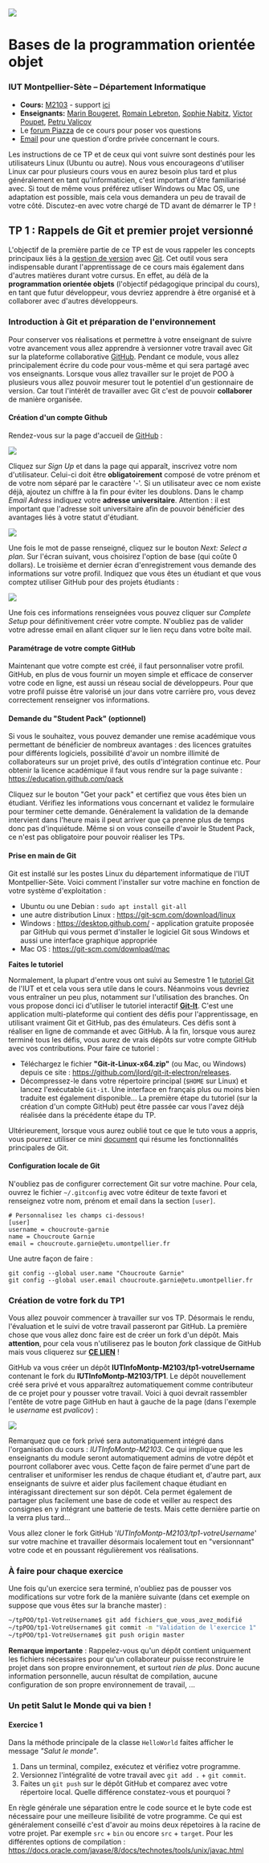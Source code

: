 # ![](ressources/logo.jpeg)

# Bases de la programmation orientée objet 

### IUT Montpellier-Sète – Département Informatique

* **Cours:** [M2103](http://cache.media.enseignementsup-recherche.gouv.fr/file/25/09/7/PPN_INFORMATIQUE_256097.pdf) - support [ici](https://github.com/IUTInfoMontp-M2103/Ressources)
* **Enseignants:** [Marin Bougeret](mailto:marin.bougeret@umontpellier.fr), [Romain Lebreton](mailto:romain.lebreton@umontpellier.fr), [Sophie Nabitz](mailto:sophie.nabitz@univ-avignon.fr), [Victor Poupet](mailto:victor.poupet@umontpellier.fr), [Petru Valicov](mailto:petru.valicov@umontpellier.fr)
* Le [forum Piazza](https://piazza.com/class/kjifrxy1n0i3xa) de ce cours pour poser vos questions
* [Email](mailto:petru.valicov@umontpellier.fr) pour une question d'ordre privée concernant le cours.

<!--Avant de démarrer le TP, vérifiez que vous n'avez pas atteint votre quota d'espace de stockage autorisé :

* placez-vous dans votre `$HOME` et utilisez les commandes suivantes :
    * `du -sh` pour voir combien d'espace vous avez déjà utilisé
    * `du -sh *` pour voir combien d'espace vous avez déjà utilisé pour chaque fichier (sans fichiers cachés)
    * `du -sch .[!.]* *` pour voir combien d'espace vous avez déjà utilisé pour chaque fichier, y compris les fichiers cachés
* Supprimez les fichiers inutiles.
* Pour évitez des problèmes durant vos TPs d'informatique, vous devriez toujours **garder 300-400 Mo d'espace libre**.
-->

Les instructions de ce TP et de ceux qui vont suivre sont destinés pour les utilisateurs Linux (Ubuntu ou autre). Nous vous encourageons d'utiliser Linux car pour plusieurs cours vous en aurez besoin plus tard et plus généralement en tant qu'informaticien, c'est important d'être familiarisé avec. 
Si tout de même vous préférez utliser Windows ou Mac OS, une adaptation est possible, mais cela vous demandera un peu de travail de votre côté. Discutez-en avec votre chargé de TD avant de démarrer le TP !

## TP 1 : Rappels de Git et premier projet versionné

L'objectif de la première partie de ce TP est de vous rappeler les concepts principaux liés à la [gestion de version](https://fr.wikipedia.org/wiki/Gestion_de_versions) avec [Git](https://git-scm.com/). Cet outil vous sera indispensable durant l'apprentissage de ce cours mais également dans d'autres matières durant votre cursus. En effet, au délà de la **programmation orientée objets** (l'objectif pédagogique principal du cours), en tant que futur développeur, vous devriez apprendre à être organisé et à collaborer avec d'autres développeurs. <!-- Vous apprendrez également à ne pas réinventer la roue : l'informatique est aujourd'hui une science très riche, donc savoir se faire assister par des outils informatiques est essentiel. Pour beaucoup d'entre vous ce TP sera la première occasion de se confronter à l'utilisation d'un [IDE](https://fr.wikipedia.org/wiki/Environnement_de_d%C3%A9veloppement), aux [tests unitaires](https://fr.wikipedia.org/wiki/Test_unitaire) et à des outils de gestion de cycle de vie logiciel.-->

### Introduction à Git et préparation de l'environnement

Pour conserver vos réalisations et permettre à votre enseignant de suivre votre avancement vous allez apprendre à versionner votre travail avec Git sur la plateforme collaborative [GitHub](https://github.com/). Pendant ce module, vous allez principalement écrire du code pour vous-même et qui sera partagé avec vos enseignants. Lorsque vous allez travailler sur le projet de POO à plusieurs vous allez pouvoir mesurer tout le potentiel d'un gestionnaire de version. Car tout l'intérêt de travailler avec Git c'est de pouvoir __collaborer__ de manière organisée.

#### Création d'un compte Github

Rendez-vous sur la page d'accueil de [GitHub](https://github.com/) :

![](ressources/Github.png)

Cliquez sur _Sign Up_ et dans la page qui apparaît, inscrivez votre nom d'utilisateur. Celui-ci doit être **obligatoirement** composé de votre prénom et de votre nom séparé par le caractère '-'. Si un utilisateur avec ce nom existe déjà, ajoutez un chiffre à la fin pour éviter les doublons.
Dans le champ _Email Adress_ indiquez votre **adresse universitaire**. Attention : il est important que l'adresse soit universitaire afin de pouvoir bénéficier des avantages liés à votre statut d'étudiant. 

![](ressources/creation_compte.png)

Une fois le mot de passe renseigné, cliquez sur le bouton _Next: Select a plan_. Sur l'écran suivant, vous choisirez l'option de base (qui coûte 0 dollars). Le troisième et dernier écran d'enregistrement vous demande des informations sur votre profil. Indiquez que vous êtes un étudiant et que vous comptez utiliser GitHub pour des projets étudiants :

![](ressources/preferences.png)

Une fois ces informations renseignées vous pouvez cliquer sur _Complete Setup_ pour définitivement créer votre compte. N'oubliez pas de valider votre adresse email en allant cliquer sur le lien reçu dans votre boîte mail.

#### Paramétrage de votre compte GitHub

Maintenant que votre compte est créé, il faut personnaliser votre profil. GitHub, en plus de vous fournir un moyen simple 
et efficace de conserver votre code en ligne, est aussi un réseau social de développeurs. Pour que votre profil puisse 
être valorisé un jour dans votre carrière pro, vous devez correctement renseigner vos informations.

#### Demande du "Student Pack" (optionnel)

Si vous le souhaitez, vous pouvez demander une remise académique vous permettant de bénéficier de nombreux avantages : des licences gratuites pour différents logiciels, possibilité d'avoir un nombre illimité de collaborateurs sur un projet privé, des outils d'intégration continue etc. Pour obtenir la licence académique il faut vous rendre sur la page suivante : https://education.github.com/pack

Cliquez sur le bouton "Get your pack" et certifiez que vous êtes bien un étudiant. Vérifiez les informations vous concernant et validez le formulaire pour terminer cette demande. Généralement la validation de la demande intervient dans l'heure mais il peut arriver que ça prenne plus de temps donc pas d'inquiétude. Même si on vous conseille d'avoir le Student Pack, ce n'est pas obligatoire pour pouvoir réaliser les TPs.

#### Prise en main de Git

Git est installé sur les postes Linux du département informatique de l'IUT Montpellier-Sète. Voici comment l'installer sur votre machine en fonction de votre système d'exploitation :
* Ubuntu ou une Debian : `sudo apt install git-all`
* une autre distribution Linux : https://git-scm.com/download/linux
* Windows : https://desktop.github.com/ - application gratuite proposée par GitHub qui vous permet d'installer le logiciel Git sous Windows et aussi une interface graphique appropriée
* Mac OS : https://git-scm.com/download/mac

**Faites le tutoriel**

Normalement, la plupart d'entre vous ont suivi au Semestre 1 le [tutoriel Git](https://gitlabinfo.iutmontp.univ-montp2.fr/valicov/tutoGit1ereAnnee) de l'IUT et et cela vous sera utile dans le cours. Néanmoins vous devriez vous entraîner un peu plus, notamment sur l'utilisation des branches. On vous propose donci ici d'utiliser le tutoriel interactif **[Git-It](https://github.com/jlord/git-it-electron)**. 
C'est une application multi-plateforme qui contient des défis pour l'apprentissage, en utilisant vraiment Git et GitHub, pas des émulateurs. Ces défis sont à réaliser en ligne de commande et avec GitHub. À la fin, lorsque vous aurez terminé tous les défis, vous aurez de vrais dépôts sur votre compte GitHub avec vos contributions. Pour faire ce tutoriel :
  * Téléchargez le fichier **"Git-it-Linux-x64.zip"** (ou Mac, ou Windows) depuis ce site : https://github.com/jlord/git-it-electron/releases.
  * Décompressez-le dans votre répertoire principal (`$HOME` sur Linux) et lancez l'exécutable `Git-it`. Une interface en français plus ou moins bien traduite est également disponible... La première étape du tutoriel (sur la création d'un compte GitHub) peut être passée car vous l'avez déjà réalisée dans la précédente étape du TP.

Ultérieurement, lorsque vous aurez oublié tout ce que le tuto vous a appris, vous pourrez utiliser ce mini [document](https://pageperso.lis-lab.fr/~petru.valicov/Cours/archives/Aix/M2104/Demarrer%20avec%20Git) qui résume les fonctionnalités principales de Git.


#### Configuration locale de Git

N'oubliez pas de configurer correctement Git sur votre machine. Pour cela, ouvrez le fichier `~/.gitconfig` avec votre éditeur de texte favori et renseignez votre nom, prénom et email dans la section `[user]`.
```
# Personnalisez les champs ci-dessous!
[user]
username = choucroute-garnie
name = Choucroute Garnie
email = choucroute.garnie@etu.umontpellier.fr
```

Une autre façon de faire :
```
git config --global user.name "Choucroute Garnie"
git config --global user.email choucroute.garnie@etu.umontpellier.fr
```
### Création de votre fork du TP1
Vous allez pouvoir commencer à travailler sur vos TP. Désormais le rendu, l'évaluation et le suivi de votre travail passeront par GitHub. La première chose que vous allez donc faire est de créer un fork d'un dépôt. Mais **attention**, pour cela vous n'utiliserez pas le bouton _fork_ classique de GitHub mais vous cliquerez sur **[CE LIEN](https://classroom.github.com/a/u-MsinoI)** !

GitHub va vous créer un dépôt __IUTInfoMontp-M2103/tp1-votreUsername__ contenant le fork du __IUTInfoMontp-M2103/TP1__. Le dépôt nouvellement créé sera privé et vous apparaîtrez automatiquement comme contributeur de ce projet pour y pousser votre travail. Voici à quoi devrait rassembler l'entête de votre page GitHub en haut à gauche de la page (dans l'exemple le _username_ est _pvalicov_) :

![](ressources/Fork_avec_classroom.png)

Remarquez que ce fork privé sera automatiquement intégré dans l'organisation du cours : _IUTInfoMontp-M2103_. Ce qui implique que les enseignants du module seront automatiquement admins de votre dépôt et pourront collaborer avec vous. Cette façon de faire permet d'une part de centraliser et uniformiser les rendus de chaque étudiant et, d'autre part, aux enseignants de suivre et aider plus facilement chaque étudiant en intéragissant directement sur son dépôt. Cela permet également de partager plus facilement une base de code et veiller au respect des consignes en y intégrant une batterie de tests. Mais cette dernière partie on la verra plus tard...

Vous allez cloner le fork GitHub '*IUTInfoMontp-M2103/tp1-votreUsername*' sur votre machine et travailler désormais localement tout en "versionnant" votre code et en poussant régulièrement vos réalisations.

### À faire pour chaque exercice 
Une fois qu'un exercice sera terminé, n'oubliez pas de pousser vos modifications sur votre fork de la manière suivante (dans cet exemple on suppose que vous êtes sur la branche master) :
```sh
~/tpPOO/tp1-VotreUsername$ git add fichiers_que_vous_avez_modifié
~/tpPOO/tp1-VotreUsername$ git commit -m "Validation de l'exercice 1"
~/tpPOO/tp1-VotreUsername$ git push origin master
```

**Remarque importante** : Rappelez-vous qu'un dépôt contient uniquement les fichiers nécessaires pour qu'un collaborateur puisse reconstruire le projet dans son propre environnement, et surtout _rien de plus_. Donc aucune information personnelle, aucun résultat de compilation, aucune configuration de son propre environnement de travail, ...

### Un petit Salut le Monde qui va bien !
#### Exercice 1
Dans la méthode principale de la classe `HelloWorld` faites afficher le message _"Salut le monde"_.
1. Dans un terminal, compilez, exécutez et vérifiez votre programme.
2. Versionnez l'intégralité de votre travail avec `git add .` + `git commit`.
3. Faites un `git push` sur le dépôt GitHub et comparez avec votre répertoire local. Quelle différence constatez-vous et pourquoi ?

En règle générale une séparation entre le code source et le byte code est nécessaire pour une meilleure lisibilité de votre programme. Ce qui est généralement conseillé c'est d'avoir au moins deux répetoires à la racine de votre projet. Par exemple `src` + `bin` ou encore `src` + `target`. Pour les différentes options de compilation : https://docs.oracle.com/javase/8/docs/technotes/tools/unix/javac.html
